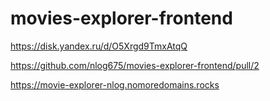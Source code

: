 # movies-explorer-frontend

https://disk.yandex.ru/d/O5Xrgd9TmxAtqQ

https://github.com/nlog675/movies-explorer-frontend/pull/2

https://movie-explorer-nlog.nomoredomains.rocks